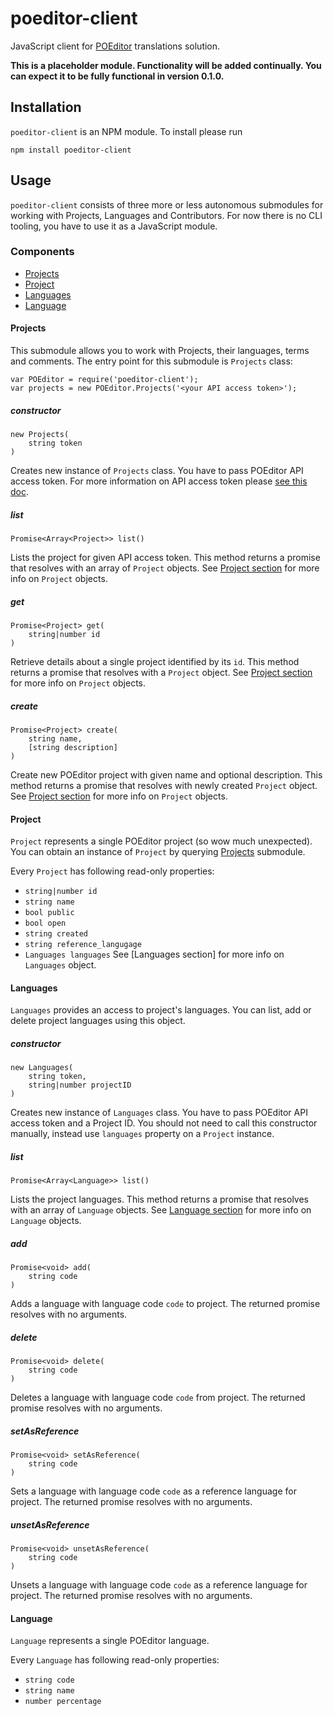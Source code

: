 # poeditor-client

JavaScript client for [POEditor](http://poeditor.com) translations solution.

**This is a placeholder module. Functionality will be added continually. You can expect it to be fully functional in version 0.1.0.**

## Installation

`poeditor-client` is an NPM module. To install please run

	npm install poeditor-client

## Usage

`poeditor-client` consists of three more or less autonomous submodules for working with Projects, Languages and Contributors. For now there is no CLI tooling, you have to use it as a JavaScript module.

### Components

- [Projects](#components.projects)
- [Project](#components.project)
- [Languages](#components.languages)
- [Language](#components.language)

#### Projects<a id="components.projects"></a>

This submodule allows you to work with Projects, their languages, terms and comments. The entry point for this submodule is `Projects` class:

	var POEditor = require('poeditor-client');
	var projects = new POEditor.Projects('<your API access token>');

##### constructor

	new Projects(
		string token
	)

Creates new instance of `Projects` class. You have to pass POEditor API access token. For more information on API access token please [see this doc](https://poeditor.com/api_reference/#Authentication).

##### list

	Promise<Array<Project>> list()

Lists the project for given API access token. This method returns a promise that resolves with an array of `Project` objects. See [Project section](#components.project) for more info on `Project` objects.

##### get

	Promise<Project> get(
		string|number id
	)

Retrieve details about a single project identified by its `id`. This method returns a promise that resolves with a `Project` object. See [Project section](#components.project) for more info on `Project` objects.

##### create

	Promise<Project> create(
		string name,
		[string description]
	)

Create new POEditor project with given name and optional description. This method returns a promise that resolves with newly created `Project` object. See [Project section](#components.project) for more info on `Project` objects.

#### Project<a id="components.project"></a>

`Project` represents a single POEditor project (so wow much unexpected). You can obtain an instance of `Project` by querying [Projects](#components.projects) submodule.

Every `Project` has following read-only properties:

- `string|number id`
- `string name`
- `bool public`
- `bool open`
- `string created`
- `string reference_langugage`
- `Languages languages` See [Languages section] for more info on `Languages` object.

#### Languages<a id="components.languages"></a>

`Languages` provides an access to project's languages. You can list, add or delete project languages using this object.

##### constructor

	new Languages(
		string token,
		string|number projectID
	)
	
Creates new instance of `Languages` class. You have to pass POEditor API access token and a Project ID. You should not need to call this constructor manually, instead use `languages` property on a `Project` instance.


##### list

	Promise<Array<Language>> list()

Lists the project languages. This method returns a promise that resolves with an array of `Language` objects. See [Language section](#components.langugage) for more info on `Language` objects.

##### add

	Promise<void> add(
		string code
	)

Adds a language with language code `code` to project. The returned promise resolves with no arguments.

##### delete

	Promise<void> delete(
		string code
	)

Deletes a language with language code `code` from project. The returned promise resolves with no arguments.

##### setAsReference

	Promise<void> setAsReference(
		string code
	)

Sets a language with language code `code` as a reference language for project. The returned promise resolves with no arguments.

##### unsetAsReference

	Promise<void> unsetAsReference(
		string code
	)

Unsets a language with language code `code` as a reference language for project. The returned promise resolves with no arguments.

#### Language<a id="components.language"></a>

`Language` represents a single POEditor language.

Every `Language` has following read-only properties:

- `string code`
- `string name`
- `number percentage`